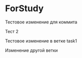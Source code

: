 # ForStudy

Тестовое изменение для коммита

Тест 2



Тестовое изменение в ветке task1


Изменение другой ветки
